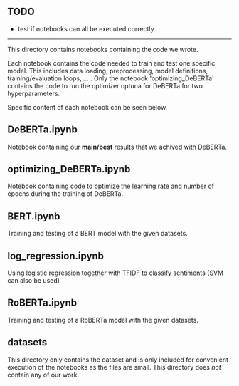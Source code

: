 
## TODO
- test if notebooks can all be executed correctly


-------------------------------------------------------------------------------------
This directory contains notebooks containing the code we wrote.

Each notebook contains the code needed to train and test one specific model. This includes data loading, preprocessing, model definitions, training/evaluation loops, ... .
Only the notebook 'optimizing_DeBERTa' contains the code to run the optimizer optuna for DeBERTa for two hyperparameters.

Specific content of each notebook can be seen below.



## DeBERTa.ipynb
Notebook containing our **main/best** results that we achived with DeBERTa. 

## optimizing_DeBERTa.ipynb
Notebook containing code to optimize the learning rate and number of epochs during the training of DeBERTa.


## BERT.ipynb
Training and testing of a BERT model with the given datasets.


## log_regression.ipynb
Using logistic regression together with TFIDF to classify sentiments (SVM can also be used)


## RoBERTa.ipynb
Training and testing of a RoBERTa model with the given datasets.


## datasets
This directory only contains the dataset and is only included for convenient execution of the notebooks as the files are small.
This directory does *not* contain any of our work.